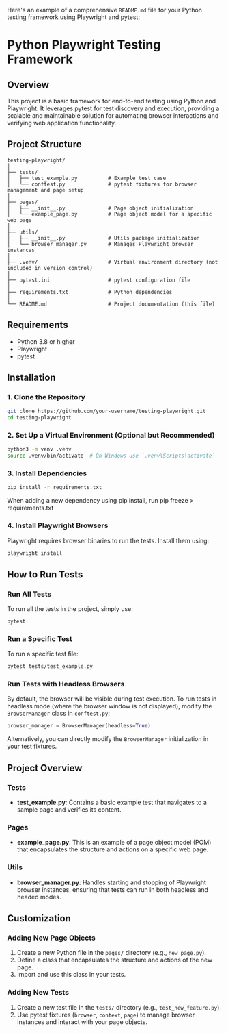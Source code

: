 Here's an example of a comprehensive `README.md` file for your Python testing framework using Playwright and pytest:

# Python Playwright Testing Framework

## Overview

This project is a basic framework for end-to-end testing using Python and Playwright. It leverages pytest for test discovery and execution, providing a scalable and maintainable solution for automating browser interactions and verifying web application functionality.


## Project Structure

```
testing-playwright/
│
├── tests/
│   ├── test_example.py          # Example test case
│   └── conftest.py              # pytest fixtures for browser management and page setup
│
├── pages/
│   ├── __init__.py              # Page object initialization
│   └── example_page.py          # Page object model for a specific web page
│
├── utils/
│   ├── __init__.py              # Utils package initialization
│   └── browser_manager.py       # Manages Playwright browser instances
│
├── .venv/                       # Virtual environment directory (not included in version control)
│
├── pytest.ini                   # pytest configuration file
│
├── requirements.txt             # Python dependencies
│
└── README.md                    # Project documentation (this file)
```

## Requirements

- Python 3.8 or higher
- Playwright
- pytest

## Installation

### 1. Clone the Repository

```bash
git clone https://github.com/your-username/testing-playwright.git
cd testing-playwright
```

### 2. Set Up a Virtual Environment (Optional but Recommended)

```bash
python3 -m venv .venv
source .venv/bin/activate  # On Windows use `.venv\Scripts\activate`
```

### 3. Install Dependencies

```bash
pip install -r requirements.txt
```

When adding a new dependency using pip install, run pip freeze > requirements.txt


### 4. Install Playwright Browsers

Playwright requires browser binaries to run the tests. Install them using:

```bash
playwright install
```

## How to Run Tests

### Run All Tests

To run all the tests in the project, simply use:

```bash
pytest
```

### Run a Specific Test

To run a specific test file:

```bash
pytest tests/test_example.py
```

### Run Tests with Headless Browsers

By default, the browser will be visible during test execution. To run tests in headless mode (where the browser window is not displayed), modify the `BrowserManager` class in `conftest.py`:

```python
browser_manager = BrowserManager(headless=True)
```

Alternatively, you can directly modify the `BrowserManager` initialization in your test fixtures.

## Project Overview

### Tests

- **test_example.py**: Contains a basic example test that navigates to a sample page and verifies its content.

### Pages

- **example_page.py**: This is an example of a page object model (POM) that encapsulates the structure and actions on a specific web page.

### Utils

- **browser_manager.py**: Handles starting and stopping of Playwright browser instances, ensuring that tests can run in both headless and headed modes.

## Customization

### Adding New Page Objects

1. Create a new Python file in the `pages/` directory (e.g., `new_page.py`).
2. Define a class that encapsulates the structure and actions of the new page.
3. Import and use this class in your tests.

### Adding New Tests

1. Create a new test file in the `tests/` directory (e.g., `test_new_feature.py`).
2. Use pytest fixtures (`browser`, `context`, `page`) to manage browser instances and interact with your page objects.
